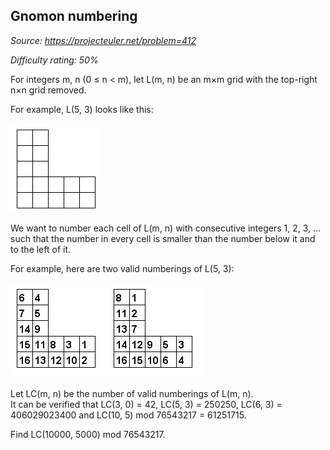 Gnomon numbering
----------------

*Source: https://projecteuler.net/problem=412*


*Difficulty rating: 50%*

For integers m, n (0 ≤ n \< m), let L(m, n) be an m×m grid with the
top-right n×n grid removed.

For example, L(5, 3) looks like this:

![p412\_table53.png](img/p412_table53.png)

We want to number each cell of L(m, n) with consecutive integers 1, 2,
3, ... such that the number in every cell is smaller than the number
below it and to the left of it.

For example, here are two valid numberings of L(5, 3):

![p412\_tablenums.png](img/p412_tablenums.png)

Let LC(m, n) be the number of valid numberings of L(m, n).\
 It can be verified that LC(3, 0) = 42, LC(5, 3) = 250250, LC(6, 3) =
406029023400 and LC(10, 5) mod 76543217 = 61251715.

Find LC(10000, 5000) mod 76543217.
